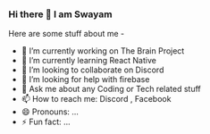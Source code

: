 ### Hi there 👋 I am Swayam

Here are some stuff about me -

- 🔭 I’m currently working on The Brain Project
- 🌱 I’m currently learning React Native 
- 👯 I’m looking to collaborate on Discord
- 🤔 I’m looking for help with firebase
- 💬 Ask me about any Coding or Tech related stuff
- 📫 How to reach me: Discord , Facebook
- 😄 Pronouns: ...
- ⚡ Fun fact: ...
